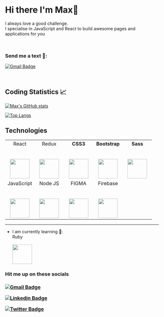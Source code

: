 # Hi there I'm Max👋
I always love a good challenge. <br>
I specialise in JavaScript and React to build awesome pages and applications for you

<br>

### Send me a text 💬:
[![Gmail Badge](https://img.shields.io/badge/-Gmail-c14438?style=flat-square&logo=Gmail&logoColor=white&link=mailto:shuklaraghav321.com)](mailto:maxappiahofficial@gmail.com)

<br>

## Coding Statistics 📈
[![Max's GitHub stats](https://github-readme-stats.vercel.app/api?username=i-max-xi&count_private=true&hide_title=true&show_icons=true&hide_border=true&theme=nightowl&bg_color=161B22)](https://github.com/anuraghazra/github-readme-stats)

[![Top Langs](https://github-readme-stats.vercel.app/api/top-langs/?username=i-max-xi&card_width=250&langs_count=6&hide_border=true&layout=compact&theme=nightowl&bg_color=161B22&v=2)](https://github.com/anuraghazra/github-readme-stats)


## Technologies

<table>
  <tbody>
    <tr valign="top">
      <td width="20%" align="center">
        <span>React</span><br><br><br>
        <img height="64px" src="https://cdn.svgporn.com/logos/create-react-app.svg">
      </td>
      <td width="20%" align="center">
        <span>Redux</span><br><br><br>
        <img height="64px" src="https://cdn.svgporn.com/logos/redux.svg">
      </td>
      <td width="20%" align="center">
        <span><strong>CSS3</strong>
        </span><br><br><br>
        <img height="64px" src="https://cdn.svgporn.com/logos/css-3.svg">
      </td>
      <td width="20%" align="center">
        <span><strong>Bootstrap</strong>
        </span><br><br><br>
        <img height="64px" src="https://cdn.svgporn.com/logos/bootstrap.svg">
      </td>
      <td width="20%" align="center">
        <span><strong>Sass</strong>
        </span><br><br><br>
        <img height="64px" src="https://cdn.svgporn.com/logos/sass.svg">
    </tr>
    <tr>
      </td>
        <td width="20%" align="center">
        <span>JavaScript</span><br><br><br>
        <img height="64px" src="https://cdn.svgporn.com/logos/javascript.svg">
      </td>
       <td width="20%" align="center">
        <span>Node JS</span><br><br><br>
        <img height="64px" src="https://images.g2crowd.com/uploads/product/image/social_landscape/social_landscape_f0b606abb6d19089febc9faeeba5bc05/nodejs-development-services.png">
      </td>
      <td width="20%" align="center">
        <span>FIGMA</span><br><br><br>
        <img height="64px" src="https://uxpickle.com/wp-content/uploads/2021/11/icon-figma-app-square.png">
      </td>
      <td width="20%" align="center">
        <span>Firebase</span><br><br><br>
        <img height="64px" src="https://encrypted-tbn0.gstatic.com/images?q=tbn:ANd9GcT6AXf9DTXM9CSpOOsOYGwyUDJOMUuIS42Kow&usqp=CAU">
      </td>
    </tr>
  </tbody>
</table>
<hr>

- I am currently learning 🙈:
      <div width="15%" align="left">
        <span>Ruby</span><br><br>
        <img height="64px" src="https://cdn.svgporn.com/logos/ruby.svg">
      </div>


<h3>Hit me up on these socials<h3>


[![Gmail Badge](https://img.shields.io/badge/-Gmail-c14438?style=flat-square&logo=Gmail&logoColor=white&link=mailto:shuklaraghav321.com)](mailto:maxappiahofficial@gmail.com)

[![Linkedin Badge](https://img.shields.io/badge/-LinkedIn-blue?style=flat-square&logo=Linkedin&logoColor=white&link=https://www.linkedin.com/in/raghav-byte/)](https://www.linkedin.com/in/appiah-gyimah-maxwell-0212b41a1/) 

[![Twitter Badge](https://img.shields.io/badge/-Twitter-1ca0f1?style=flat-square&logo=twitter&logoColor=white&link=https://twitter.com/_raghavit)](https://twitter.com/Max90763543)

